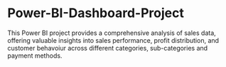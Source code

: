# Power-BI-Dashboard-Project
This Power BI project provides a comprehensive analysis of sales data, offering valuable insights into sales performance, profit distribution, and customer behavoiur across different categories, sub-categories and payment methods.
